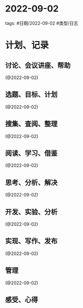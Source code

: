

# 2022-09-02


tags: #日期/2022-09-02 #类型/日志 


# 计划、记录

## 讨论、会议讲座、帮助

(@2022-09-02)



## 选题、目标、计划

(@2022-09-02)



## 搜集、查阅、整理

(@2022-09-02)



## 阅读、学习、借鉴

(@2022-09-02)



## 思考、分析、解决

(@2022-09-02)



## 开发、实验、分析

(@2022-09-02)



## 实现、写作、发布

(@2022-09-02)





## 管理

(@2022-09-02)



## 感受、心得



